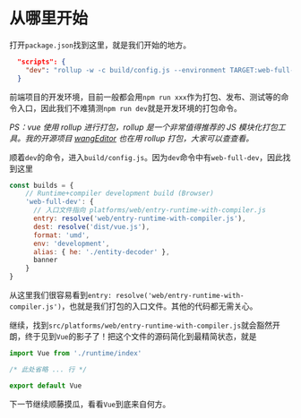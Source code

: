 # 从哪里开始

打开`package.json`找到这里，就是我们开始的地方。

```json
  "scripts": {
    "dev": "rollup -w -c build/config.js --environment TARGET:web-full-dev"
  }
```

前端项目的开发环境，目前一般都会用`npm run xxx`作为打包、发布、测试等的命令入口，因此我们不难猜测`npm run dev`就是开发环境的打包命令。

*PS：vue 使用 rollup 进行打包，rollup 是一个非常值得推荐的 JS 模块化打包工具。我的开源项目 [wangEditor](https://github.com/wangfupeng1988/wangEditor) 也在用 rollup 打包，大家可以查查看。*

顺着`dev`的命令，进入`build/config.js`。因为`dev`命令中有`web-full-dev`，因此找到这里

```js
const builds = {
    // Runtime+compiler development build (Browser)
    'web-full-dev': {
      // 入口文件指向 platforms/web/entry-runtime-with-compiler.js
      entry: resolve('web/entry-runtime-with-compiler.js'),
      dest: resolve('dist/vue.js'),
      format: 'umd',
      env: 'development',
      alias: { he: './entity-decoder' },
      banner
    }
}
```

从这里我们很容易看到`entry: resolve('web/entry-runtime-with-compiler.js')`，也就是我们打包的入口文件。其他的代码都无需关心。

继续，找到`src/platforms/web/entry-runtime-with-compiler.js`就会豁然开朗，终于见到`Vue`的影子了！把这个文件的源码简化到最精简状态，就是

```js
import Vue from './runtime/index'

/* 此处省略 ... 行 */

export default Vue
```

下一节继续顺藤摸瓜，看看`Vue`到底来自何方。

